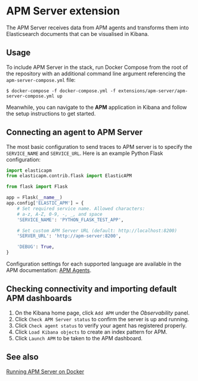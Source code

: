 # APM Server extension

The APM Server receives data from APM agents and transforms them into Elasticsearch documents that can be visualised in
Kibana.

## Usage

To include APM Server in the stack, run Docker Compose from the root of the repository with an additional command line
argument referencing the `apm-server-compose.yml` file:

```console
$ docker-compose -f docker-compose.yml -f extensions/apm-server/apm-server-compose.yml up
```

Meanwhile, you can navigate to the **APM** application in Kibana and follow the setup instructions to get started.

## Connecting an agent to APM Server

The most basic configuration to send traces to APM server is to specify the `SERVICE_NAME` and `SERVICE_URL`. Here is an
example Python Flask configuration:

```python
import elasticapm
from elasticapm.contrib.flask import ElasticAPM

from flask import Flask

app = Flask(__name__)
app.config['ELASTIC_APM'] = {
    # Set required service name. Allowed characters:
    # a-z, A-Z, 0-9, -, _, and space
    'SERVICE_NAME': 'PYTHON_FLASK_TEST_APP',

    # Set custom APM Server URL (default: http://localhost:8200)
    'SERVER_URL': 'http://apm-server:8200',

    'DEBUG': True,
}
```

Configuration settings for each supported language are available in the APM documentation: [APM Agents][apm-agents].

## Checking connectivity and importing default APM dashboards

1. On the Kibana home page, click `Add APM` under the _Observability_ panel.
1. Click `Check APM Server status` to confirm the server is up and running.
1. Click `Check agent status` to verify your agent has registered properly.
1. Click `Load Kibana objects` to create an index pattern for APM.
1. Click `Launch APM` to be taken to the APM dashboard.

## See also

[Running APM Server on Docker][apm-docker]

[apm-agents]: https://www.elastic.co/guide/en/apm/agent/index.html
[apm-docker]: https://www.elastic.co/guide/en/apm/server/6.8/running-on-docker.html
